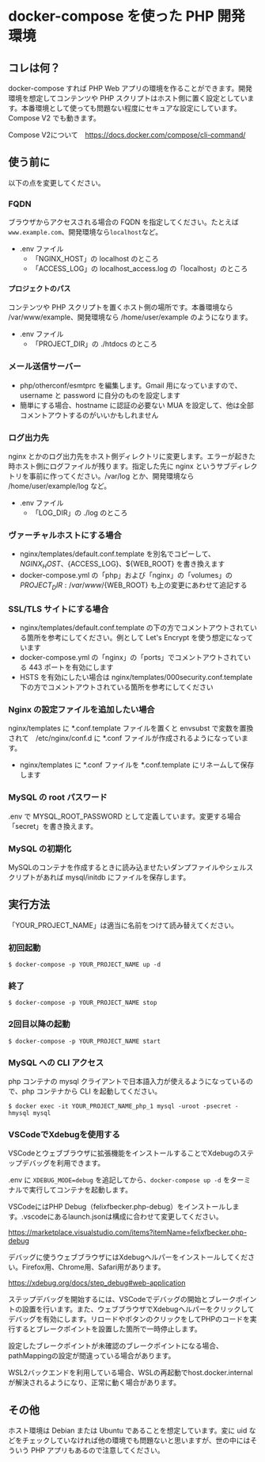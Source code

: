# docker-compose を使った PHP 開発環境

## コレは何？

docker-compose すれば PHP Web アプリの環境を作ることができます。開発環境を想定してコンテンツや PHP スクリプトはホスト側に置く設定としています。本番環境として使っても問題ない程度にセキュアな設定にしています。Compose V2 でも動きます。

Compose V2について　https://docs.docker.com/compose/cli-command/

## 使う前に

以下の点を変更してください。

### FQDN

ブラウザからアクセスされる場合の FQDN を指定してください。たとえば```www.example.com```、開発環境なら```localhost```など。

* .env ファイル
  * 「NGINX_HOST」の localhost のところ
  * 「ACCESS_LOG」の localhost_access.log の「localhost」のところ

#### プロジェクトのパス

コンテンツや PHP スクリプトを置くホスト側の場所です。本番環境なら /var/www/example、開発環境なら /home/user/example のようになります。

* .env ファイル
  * 「PROJECT_DIR」の ./htdocs のところ

### メール送信サーバー

* php/otherconf/esmtprc を編集します。Gmail 用になっていますので、username と password に自分のものを設定します
* 簡単にする場合、hostname に認証の必要ない MUA を設定して、他は全部コメントアウトするのがいいかもしれません

### ログ出力先

nginx とかのログ出力先をホスト側ディレクトリに変更します。エラーが起きた時ホスト側にログファイルが残ります。指定した先に nginx というサブディレクトリを事前に作ってください。/var/log とか、開発環境なら /home/user/example/log など。

* .env ファイル
  * 「LOG_DIR」の ./log のところ

### ヴァーチャルホストにする場合

* nginx/templates/default.conf.template を別名でコピーして、 ${NGINX_HOST}、${ACCESS_LOG}、${WEB_ROOT} を書き換えます
* docker-compose.yml の「php」および「nginx」の「volumes」の ${PROJECT_DIR}:/var/www/${WEB_ROOT} も上の変更にあわせて追記する

### SSL/TLS サイトにする場合

* nginx/templates/default.conf.template の下の方でコメントアウトされている箇所を参考にしてください。例として Let's Encrypt を使う想定になっています
* docker-compose.yml の「nginx」の「ports」でコメントアウトされている 443 ポートを有効にします
* HSTS を有効にしたい場合は nginx/templates/000security.conf.template 下の方でコメントアウトされている箇所を参考にしてください

### Nginx の設定ファイルを追加したい場合

nginx/templates に *.conf.template ファイルを置くと envsubst で変数を置換されて　/etc/nginx/conf.d に *.conf ファイルが作成されるようになっています。

* nginx/templates に *.conf ファイルを *.conf.template にリネームして保存します

### MySQL の root パスワード

.env で MYSQL_ROOT_PASSWORD として定義しています。変更する場合「secret」を書き換えます。

### MySQL の初期化

MySQLのコンテナを作成するときに読み込ませたいダンプファイルやシェルスクリプトがあれば mysql/initdb にファイルを保存します。

## 実行方法

「YOUR_PROJECT_NAME」は適当に名前をつけて読み替えてください。

### 初回起動

```
$ docker-compose -p YOUR_PROJECT_NAME up -d
```

### 終了

```
$ docker-compose -p YOUR_PROJECT_NAME stop
```


### 2回目以降の起動

```
$ docker-compose -p YOUR_PROJECT_NAME start
```

### MySQL への CLI アクセス

php コンテナの mysql クライアントで日本語入力が使えるようになっているので、php コンテナから CLI を起動してください。

```
$ docker exec -it YOUR_PROJECT_NAME_php_1 mysql -uroot -psecret -hmysql mysql
```

### VSCodeでXdebugを使用する

VSCodeとウェブブラウザに拡張機能をインストールすることでXdebugのステップデバッグを利用できます。

.env に `XDEBUG_MODE=debug` を追記してから、`docker-compose up -d` をターミナルで実行してコンテナを起動します。

VSCodeにはPHP Debug（felixfbecker.php-debug）をインストールします。.vscodeにあるlaunch.jsonは構成に合わせて変更してください。

https://marketplace.visualstudio.com/items?itemName=felixfbecker.php-debug

デバッグに使うウェブブラウザにはXdebugヘルパーをインストールしてください。Firefox用、Chrome用、Safari用があります。

https://xdebug.org/docs/step_debug#web-application

ステップデバッグを開始するには、VSCodeでデバッグの開始とブレークポイントの設置を行います。また、ウェブブラウザでXdebugヘルパーをクリックしてデバッグを有効にします。リロードやボタンのクリックをしてPHPのコードを実行するとブレークポイントを設置した箇所で一時停止します。

設定したブレークポイントが未確認のブレークポイントになる場合、pathMappingの設定が間違っている場合があります。

WSL2バックエンドを利用している場合、WSLの再起動でhost.docker.internalが解決されるようになり、正常に動く場合があります。

## その他

ホスト環境は Debian または Ubuntu であることを想定しています。変に uid などをチェックしていなければ他の環境でも問題ないと思いますが、世の中にはそういう PHP アプリもあるので注意してください。
